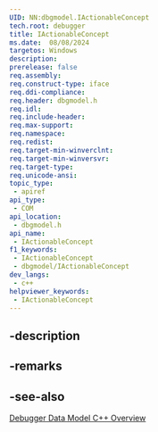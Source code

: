 ```yaml
---
UID: NN:dbgmodel.IActionableConcept
tech.root: debugger
title: IActionableConcept
ms.date:  08/08/2024
targetos: Windows
description: 
prerelease: false
req.assembly: 
req.construct-type: iface
req.ddi-compliance: 
req.header: dbgmodel.h
req.idl: 
req.include-header: 
req.max-support: 
req.namespace: 
req.redist: 
req.target-min-winverclnt: 
req.target-min-winversvr: 
req.target-type: 
req.unicode-ansi: 
topic_type:
 - apiref
api_type:
 - COM
api_location:
 - dbgmodel.h
api_name:
 - IActionableConcept
f1_keywords:
 - IActionableConcept
 - dbgmodel/IActionableConcept
dev_langs:
 - c++
helpviewer_keywords:
 - IActionableConcept
---
```


## -description

## -remarks

## -see-also

[Debugger Data Model C++ Overview](/windows-hardware/drivers/debugger/data-model-cpp-overview)

